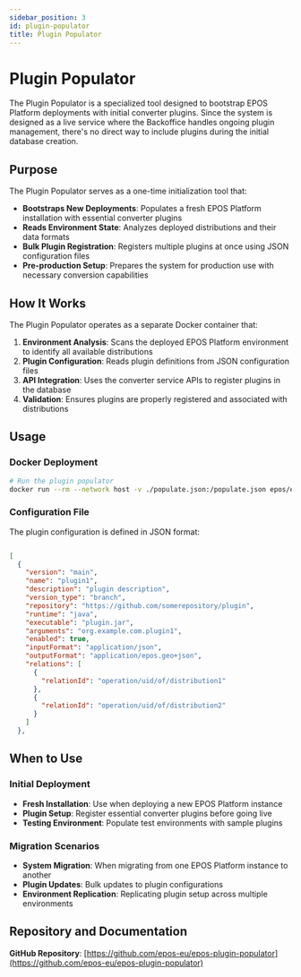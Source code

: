 ```yaml
---
sidebar_position: 3
id: plugin-populator
title: Plugin Populator
---
```


# Plugin Populator

The Plugin Populator is a specialized tool designed to bootstrap EPOS Platform deployments with initial converter plugins. Since the system is designed as a live service where the Backoffice handles ongoing plugin management, there's no direct way to include plugins during the initial database creation.

## Purpose

The Plugin Populator serves as a one-time initialization tool that:

- **Bootstraps New Deployments**: Populates a fresh EPOS Platform installation with essential converter plugins
- **Reads Environment State**: Analyzes deployed distributions and their data formats
- **Bulk Plugin Registration**: Registers multiple plugins at once using JSON configuration files
- **Pre-production Setup**: Prepares the system for production use with necessary conversion capabilities

## How It Works

The Plugin Populator operates as a separate Docker container that:

1. **Environment Analysis**: Scans the deployed EPOS Platform environment to identify all available distributions
2. **Plugin Configuration**: Reads plugin definitions from JSON configuration files
3. **API Integration**: Uses the converter service APIs to register plugins in the database
4. **Validation**: Ensures plugins are properly registered and associated with distributions

## Usage

### Docker Deployment

```bash
# Run the plugin populator
docker run --rm --network host -v ./populate.json:/populate.json epos/epos-plugin-populator populate /populate.json --gateway http://localhost:33000/api/v1
```

### Configuration File

The plugin configuration is defined in JSON format:

```json

[
  {
    "version": "main",
    "name": "plugin1",
    "description": "plugin description",
    "version_type": "branch",
    "repository": "https://github.com/somerepository/plugin",
    "runtime": "java",
    "executable": "plugin.jar",
    "arguments": "org.example.com.plugin1",
    "enabled": true,
    "inputFormat": "application/json",
    "outputFormat": "application/epos.geo+json",
    "relations": [
      {
        "relationId": "operation/uid/of/distribution1"
      },
      {
        "relationId": "operation/uid/of/distribution2"
      }
    ]
  },
```

## When to Use

### Initial Deployment

- **Fresh Installation**: Use when deploying a new EPOS Platform instance
- **Plugin Setup**: Register essential converter plugins before going live
- **Testing Environment**: Populate test environments with sample plugins

### Migration Scenarios

- **System Migration**: When migrating from one EPOS Platform instance to another
- **Plugin Updates**: Bulk updates to plugin configurations
- **Environment Replication**: Replicating plugin setup across multiple environments

## Repository and Documentation

**GitHub Repository**: [https://github.com/epos-eu/epos-plugin-populator](https://github.com/epos-eu/epos-plugin-populator)
